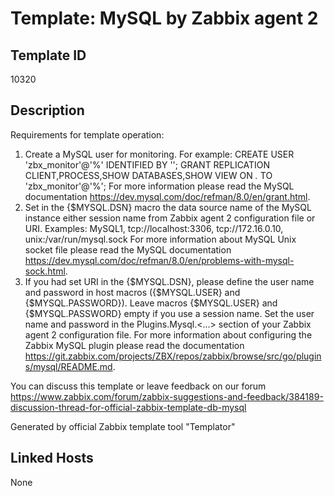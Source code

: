# Template: MySQL by Zabbix agent 2

## Template ID
10320

## Description
Requirements for template operation:
1. Create a MySQL user for monitoring. For example:
CREATE USER 'zbx_monitor'@'%' IDENTIFIED BY '<password>';
GRANT REPLICATION CLIENT,PROCESS,SHOW DATABASES,SHOW VIEW ON *.* TO 'zbx_monitor'@'%';
For more information please read the MySQL documentation https://dev.mysql.com/doc/refman/8.0/en/grant.html.
2. Set in the {$MYSQL.DSN} macro the data source name of the MySQL instance either session name from Zabbix agent 2 configuration file or URI.
Examples: MySQL1, tcp://localhost:3306, tcp://172.16.0.10, unix:/var/run/mysql.sock
For more information about MySQL Unix socket file please read the MySQL documentation https://dev.mysql.com/doc/refman/8.0/en/problems-with-mysql-sock.html.
3. If you had set URI in the {$MYSQL.DSN}, please define the user name and password in host macros ({$MYSQL.USER} and {$MYSQL.PASSWORD}).
Leave macros {$MYSQL.USER} and {$MYSQL.PASSWORD} empty if you use a session name. Set the user name and password in the Plugins.Mysql.<...> section of your Zabbix agent 2 configuration file.
For more information about configuring the Zabbix MySQL plugin please read the documentation https://git.zabbix.com/projects/ZBX/repos/zabbix/browse/src/go/plugins/mysql/README.md.

You can discuss this template or leave feedback on our forum https://www.zabbix.com/forum/zabbix-suggestions-and-feedback/384189-discussion-thread-for-official-zabbix-template-db-mysql

Generated by official Zabbix template tool "Templator"

## Linked Hosts
None


